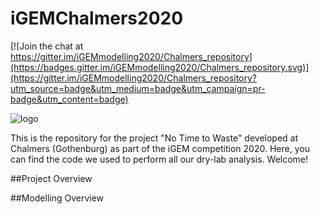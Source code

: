 # iGEMChalmers2020

[![Join the chat at https://gitter.im/iGEMmodelling2020/Chalmers_repository](https://badges.gitter.im/iGEMmodelling2020/Chalmers_repository.svg)](https://gitter.im/iGEMmodelling2020/Chalmers_repository?utm_source=badge&utm_medium=badge&utm_campaign=pr-badge&utm_content=badge)

![logo](https://drive.google.com/file/d/1EU528P_7mv4RK2yCUR50z2-Mxzg_7Ox2/view?usp=sharing)

This is the repository for the project "No Time to Waste" developed at Chalmers (Gothenburg) as part of the iGEM competition 2020. Here, you can find the code we used to perform all our dry-lab analysis. Welcome!

##Project Overview



##Modelling Overview
